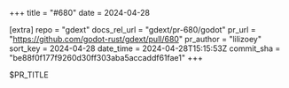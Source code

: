 +++
title = "#680"
date = 2024-04-28

[extra]
repo = "gdext"
docs_rel_url = "gdext/pr-680/godot"
pr_url = "https://github.com/godot-rust/gdext/pull/680"
pr_author = "lilizoey"
sort_key = 2024-04-28
date_time = 2024-04-28T15:15:53Z
commit_sha = "be88f0f177f9260d30ff303aba5accaddf61fae1"
+++

$PR_TITLE
